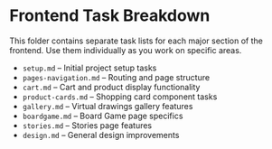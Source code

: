 # Frontend Task Breakdown

This folder contains separate task lists for each major section of the frontend. Use them individually as you work on specific areas.

- `setup.md` – Initial project setup tasks
- `pages-navigation.md` – Routing and page structure
- `cart.md` – Cart and product display functionality
- `product-cards.md` – Shopping card component tasks
- `gallery.md` – Virtual drawings gallery features
- `boardgame.md` – Board Game page specifics
- `stories.md` – Stories page features
- `design.md` – General design improvements
